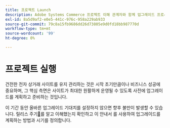 ```yaml
---
title: 프로젝트 Launch
description: Adobe Systems Commerce 프로젝트 이해 관계자와 함께 업그레이드 프로세스에 대한 적절한 기대치를 설정합니다.
exl-id: 8a5d9af2-e0e5-441c-976c-958a229ab933
source-git-commit: 79c8a15fb9686dd26d73805e9d0fd18bb987770d
workflow-type: tm+mt
source-wordcount: '99'
ht-degree: 0%

---
```


# 프로젝트 실행

건전한 전자 상거래 사이트를 유지 관리하는 것은 시작 초기만큼이나 비즈니스 성공에 중요하며, 그 핵심 측면은 사이트가 최대한 원활하게 운영될 수 있도록 사전에 업그레이드를 계획하고 준비하는 것입니다.

이 기간 동안 올바른 업그레이드 기대치를 설정하지 않으면 향후 불만이 발생할 수 있습니다. 릴리스 주기[&#128279;](https://experienceleague.adobe.com/en/docs/commerce-operations/release/planning/schedule)를 알고 이해했는지 확인하고 이 안내서 를 사용하여 업그레이드를 계획하는 방법과 시기를 정의합니다.
